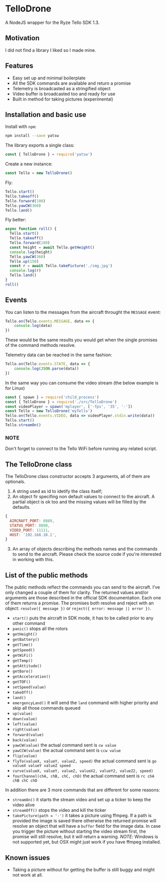 # TelloDrone
A NodeJS wrapper for the Ryze Tello SDK 1.3.

## Motivation
I did not find a library I liked so I made mine.

## Features
* Easy set up and minimal boilerplate
* All the SDK commands are available and return a promise
* Telemetry is broadcasted as a stringified object
* Video buffer is broadcasted too and ready for use
* Built in method for taking pictures (experimental)

## Installation and basic use
Install with `npm`:
```bash
npm install --save yatsw
```
The library exports a single class:
```javascript
const { TelloDrone } = require('yatsw')
```
Create a new instance:
```javascript
const Tello = new TelloDrone()
```
Fly:

```javascript
Tello.start()
Tello.takeoff()
Tello.forward(100)
Tello.yawCW(360)
Tello.land()
```
Fly better:
```javascript
async function roll() {
  Tello.start()
  Tello.takeoff()
  Tello.forward(100)
  const height = await Tello.getHeight()
  console.log(height)
  Tello.yawCW(360)
  Tello.up(150)
  const r = await Tello.takePicture('./img.jpg')
  console.log(r)
  Tello.land()
}
roll()
```

## Events
You can listen to the messages from the aircraft throught the `MESSAGE` event:
```javascript
Tello.on(Tello.events.MESSAGE, data => {
	console.log(data)
})
```
These would be the same results you would get when the single promises of the command methods resolve.

Telemetry data can be reached in the same fashion:
```javascript
Tello.on(Tello.events.STATE, data => {
	console.log(JSON.parse(data))
})
```

In the same way you can consume the video stream (the below example is for Linux)
```javascript
const { spawn } = require('child_process')
const { TelloDrone } = require('./src/TelloDrone')
const videoPlayer = spawn('mplayer', ['-fps', '35', '-'])
const Tello = new TelloDrone('myTello')
Tello.on(Tello.events.VIDEO, data => videoPlayer.stdin.write(data))
Tello.start()
Tello.streamOn()
```

### NOTE
Don't forget to connect to the Tello WiFi before running any related script.

## The TelloDrone class
The TelloDrone class constructor accepts 3 arguments, all of them are optionals.
1. A string used as id to idetify the class itself;
2. An object fir specifing non default values to connect to the aircraft. A partial object is ok too and the missing values will be filled by the defaults.
```javascript
{
  AIRCRAFT_PORT: 8889,
  STATUS_PORT: 8890,
  VIDEO_PORT: 11111,
  HOST: '192.168.10.1',
}
```
3. An array of objects describing the methods names and the commands to send to the aircraft. Please check the source code if you're interested in working with this.

## List of the public methods
The public methods reflect the commands you can send to the aircraft. I've only changed a couple of them for clarity. The returned values and/or arguments are those described in the official SDK documentation. Each one of them returns a promise.
The promises both resolve and reject with an object: `resolve({ message })` or `reject({ error: message || error })`.

* `start()` puts the aircraft in SDK mode, it has to be called prior to any other command
* `panic()` stops all the rotors
* `getHeight()`
* `getBattery()`
* `getTime()`
* `getSpeed()`
* `getWiFi()`
* `getTemp()`
* `getAttitude()`
* `getBaro()`
* `getAcceleration()`
* `getTOF()`
* `setSpeed(value)`
* `takeOff()`
* `land()`
* `emergencyLand()` it will send the `land` command with higher priority and skip all those commands queued
* `up(value)`
* `down(value)`
* `left(value)`
* `right(value)`
* `forward(value)`
* `back(value)`
* `yawCW(value)` the actual command sent is `cw value`
* `yawCCW(value)` the actual command sent is `ccw value`
* `flip(value)`
* `flyTo(valueX, valueY, valueZ, speed)` the actual command sent is `go valueX valueY valueZ speed`
* `curve(valueX, valueY, valueZ, valueX2, valueY2, valueZ2, speed)`
* `fourChannel(chA, chB, chC, chD)` the actual command sent is `rc chA chB chC chD`

In addition there are 3 more commands that are different for some reasons:
* `streamOn()` it starts the stream video and set up a ticker to keep the video alive
* `streamOff()` stops the video and kill the ticker
* `takePicture(path = '-')` it takes a picture using ffmpeg. If a path is provided the image is saved there otherwise the returned promise will resolve an object that will have a `buffer` field for the image data. In case you trigger the picture without starting the video stream first, the promise will still resolve, but it will return a warning. *NOTE*: Windows is not supported yet, but OSX might just work if you have ffmpeg installed.

## Known issues
* Taking a picture without for getting the buffer is still buggy and might not work at all.